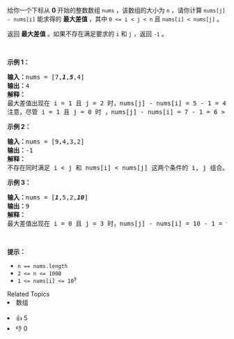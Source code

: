 <p>给你一个下标从 <strong>0</strong> 开始的整数数组 <code>nums</code> ，该数组的大小为 <code>n</code> ，请你计算 <code>nums[j] - nums[i]</code> 能求得的 <strong>最大差值 </strong>，其中 <code>0 &lt;= i &lt; j &lt; n</code> 且 <code>nums[i] &lt; nums[j]</code> 。</p>

<p>返回 <strong>最大差值</strong> 。如果不存在满足要求的 <code>i</code> 和 <code>j</code> ，返回 <code>-1</code> 。</p>

<p>&nbsp;</p>

<p><strong>示例 1：</strong></p>

<pre><strong>输入：</strong>nums = [7,<em><strong>1</strong></em>,<em><strong>5</strong></em>,4]
<strong>输出：</strong>4
<strong>解释：</strong>
最大差值出现在 i = 1 且 j = 2 时，nums[j] - nums[i] = 5 - 1 = 4 。
注意，尽管 i = 1 且 j = 0 时 ，nums[j] - nums[i] = 7 - 1 = 6 &gt; 4 ，但 i &gt; j 不满足题面要求，所以 6 不是有效的答案。
</pre>

<p><strong>示例 2：</strong></p>

<pre><strong>输入：</strong>nums = [9,4,3,2]
<strong>输出：</strong>-1
<strong>解释：</strong>
不存在同时满足 i &lt; j 和 nums[i] &lt; nums[j] 这两个条件的 i, j 组合。
</pre>

<p><strong>示例 3：</strong></p>

<pre><strong>输入：</strong>nums = [<em><strong>1</strong></em>,5,2,<em><strong>10</strong></em>]
<strong>输出：</strong>9
<strong>解释：</strong>
最大差值出现在 i = 0 且 j = 3 时，nums[j] - nums[i] = 10 - 1 = 9 。
</pre>

<p>&nbsp;</p>

<p><strong>提示：</strong></p>

<ul>
	<li><code>n == nums.length</code></li>
	<li><code>2 &lt;= n &lt;= 1000</code></li>
	<li><code>1 &lt;= nums[i] &lt;= 10<sup>9</sup></code></li>
</ul>
<div><div>Related Topics</div><div><li>数组</li></div></div><br><div><li>👍 5</li><li>👎 0</li></div>